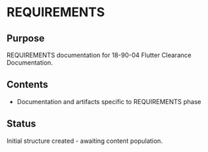 # REQUIREMENTS

## Purpose
REQUIREMENTS documentation for 18-90-04 Flutter Clearance Documentation.

## Contents
- Documentation and artifacts specific to REQUIREMENTS phase

## Status
Initial structure created - awaiting content population.
